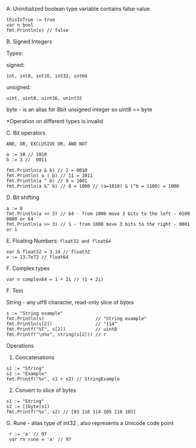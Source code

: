 A. Uninitialized boolean type variable contains false value

```
thisIsTrue := true
var n bool
fmt.Println(n) // false
```

B. Signed Integers

Types:

signed:

    int, int8, int16, int32, int64

unsigned:

    uint, uint8, uint16, unint32

byte - is an alias for 8bit unsigned integer so uint8 == byte

\*Operation on different types is invalid

C. Bit operators

    AND, OR, EXCLUSIVE OR, AND NOT

```
a := 10 // 1010
b := 3 //  0011

fmt.Println(a & b) // 2 = 0010
fmt.Println( a | b) // 11 = 1011
fmt.Println(a ^ b) // 9 = 1001
fmt.Println(a &^ b) // 8 = 1000 // (a=1010) & (^b = 1100) = 1000
```

D. Bit shifting

```
a := 8
fmt.Println(a << 3) // 64 - from 1000 move 3 bits to the left - 0100 0000 or 64
fmt.Println(a >> 3) // 1 - from 1000 move 3 bits to the right - 0001 or 1
```

E. Floating Numbers: `float32 and float64`

```
var b float32 = 3.14 // float32
v := 13.7e72 // float64
```

F. Complex types

```
var n complex64 = 1 + 2i // (1 + 2i)
```

F. Text

String - any utf8 character, read-only slice of bytes

```
s := "String example"
fmt.Println(s)                   // "String example"
fmt.Println(s[2])                // "114"
fmt.Printf("%T", s[2])           // uint8
fmt.Printf("\n%v", string(s[2])) // r
```

Operations

1. Concatenations

```
s1 := "String"
s2 := "Example"
fmt.Printf("%v", s1 + s2) // StringExample
```

2. Convert to slice of bytes

```
s1 := "String"
s2 := []byte(s1)
fmt.Printf("%v", s2) // [83 116 114 105 110 103]
```

G. Rune - alias type of int32 , also represents a Unicode code point

```
 r := 'a' // 97
 var rn rune = 'a' // 97
```
